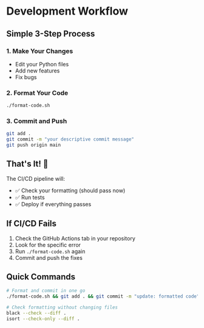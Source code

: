 # Development Workflow

## Simple 3-Step Process

### 1. Make Your Changes
- Edit your Python files
- Add new features
- Fix bugs

### 2. Format Your Code
```bash
./format-code.sh
```

### 3. Commit and Push
```bash
git add .
git commit -m "your descriptive commit message"
git push origin main
```

## That's It! 🎉

The CI/CD pipeline will:
- ✅ Check your formatting (should pass now)
- ✅ Run tests
- ✅ Deploy if everything passes

## If CI/CD Fails

1. Check the GitHub Actions tab in your repository
2. Look for the specific error
3. Run `./format-code.sh` again
4. Commit and push the fixes

## Quick Commands

```bash
# Format and commit in one go
./format-code.sh && git add . && git commit -m "update: formatted code" && git push origin main

# Check formatting without changing files
black --check --diff .
isort --check-only --diff .
```
